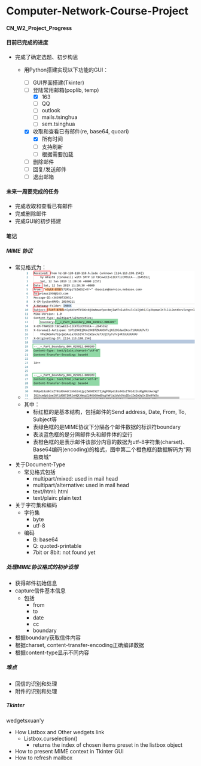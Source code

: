 # Computer-Network-Course-Project

#### CN_W2_Project_Progress

#### 目前已完成的进度

- 完成了确定选题、初步构思

  - 用Python搭建实现以下功能的GUI：

    - [ ] GUI界面搭建(Tkinter)
    - [ ] 登陆常用邮箱(poplib, temp)
      - [x] 163
      - [ ] QQ
      - [ ] outlook
      - [ ] mails.tsinghua
      - [ ] sem.tsinghua

    - [x] 收取和查看已有邮件(re, base64, quoari)
      - [x] 所有时间
      - [ ] 支持刷新
      - [ ] 根据需要加载
    - [ ] 删除邮件
    - [ ] 回复/发送邮件
    - [ ] 退出邮箱

#### 未来一周要完成的任务

- 完成收取和查看已有邮件
- 完成删除邮件
- 完成GUI的初步搭建

#### 笔记

##### MIME 协议

- 常见格式为：
  - ![snip_1](misc/snip_1.png)
  - 其中：
    - 标红框的是基本结构，包括邮件的Send address, Date, From, To,  Subject等
    - 表绿色框的是MIME协议下分隔各个邮件数据的标识符boundary
    - 表淡蓝色框的是分隔邮件头和邮件体的空行
    - 表橙色框的是表示邮件该部分内容的数据为utf-8字符集(charset)、Base64编码(encoding)的格式，图中第二个橙色框的数据解码为“网易商城”
- 关于Document-Type
  - 常见格式包括
    - multipart/mixed: used in mail head
    - multipart/alternative: used in mail head
    - text/html: html
    - text/plain: plain text
- 关于字符集和编码
  - 字符集
    - byte
    - utf-8
  - 编码
    - B: base64
    - Q: quoted-printable
    - 7bit or 8bit: not found yet

##### 处理MIME协议格式的初步设想

- 获得邮件初始信息
- capture信件基本信息
  - 包括
    - from
    - to
    - date
    - cc
    - boundary
- 根据boundary获取信件内容
- 根据charset, content-transfer-encoding正确编译数据
- 根据content-type显示不同内容

##### 难点

- 回信的识别和处理
- 附件的识别和处理

##### Tkinter

wedgetsxuan'y

- How Listbox and Other wedgets link
  - Listbox.curselection() 
    - returns the index of chosen items preset in the listbox object
- How to present MIME context in Tkinter GUI
- How to refresh mailbox